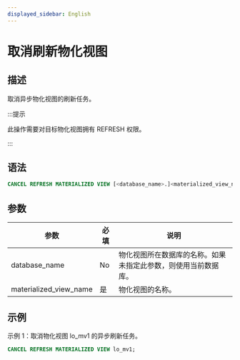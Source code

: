 ```yaml
---
displayed_sidebar: English
---
```


# 取消刷新物化视图

## 描述

取消异步物化视图的刷新任务。

:::提示

此操作需要对目标物化视图拥有 REFRESH 权限。

:::

## 语法

```SQL
CANCEL REFRESH MATERIALIZED VIEW [<database_name>.]<materialized_view_name>
```

## 参数

|参数|必填|说明|
|---|---|---|
|database_name|No|物化视图所在数据库的名称。如果未指定此参数，则使用当前数据库。|
|materialized_view_name|是|物化视图的名称。|

## 示例

示例 1：取消物化视图 lo_mv1 的异步刷新任务。

```SQL
CANCEL REFRESH MATERIALIZED VIEW lo_mv1;
```
